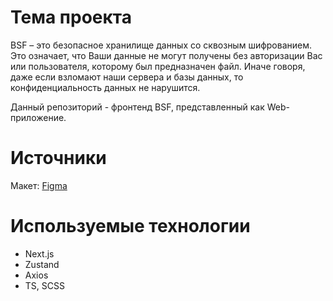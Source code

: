 # Тема проекта
BSF – это безопасное хранилище данных со сквозным шифрованием. Это означает, что Ваши данные не могут получены без авторизации Вас или пользователя, которому был предназначен файл. Иначе говоря, даже если взломают наши сервера и базы данных, то конфиденциальность данных не нарушится.

Данный репозиторий - фронтенд BSF, представленный как Web-приложение.

# Источники
Макет: [Figma](https://www.figma.com/file/z8IEsmN4Z7BvE5AiQp3ICa/Bunko-Security?type=design&node-id=1-4&mode=design&t=B684pkXSCBqfNBdy-0)
# Используемые технологии
- Next.js
- Zustand
- Axios
- TS, SCSS
